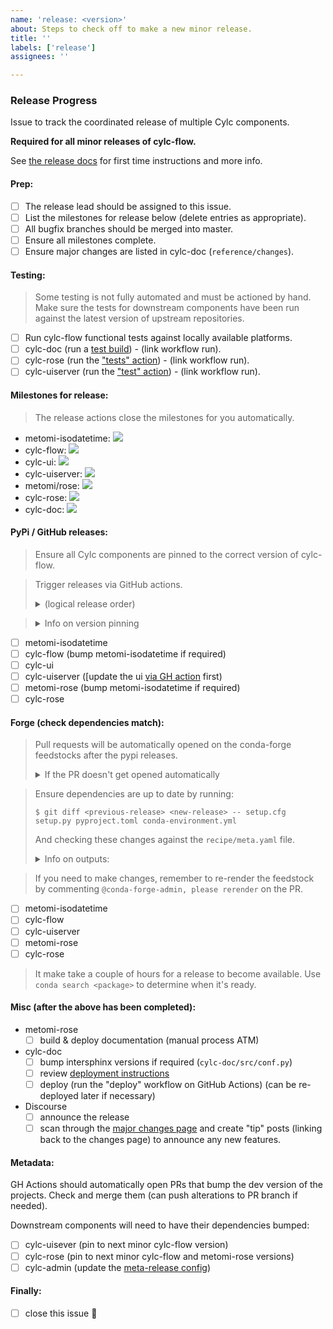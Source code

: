 ```yaml
---
name: 'release: <version>'
about: Steps to check off to make a new minor release.
title: ''
labels: ['release']
assignees: ''

---
```


### Release Progress

Issue to track the coordinated release of multiple Cylc components.

**Required for all minor releases of cylc-flow.**

See [the release docs](https://github.com/cylc/cylc-admin/blob/master/docs/howto/create-a-release.md) for first time instructions and more info.

#### Prep:

* [ ] The release lead should be assigned to this issue.
* [ ] List the milestones for release below (delete entries as appropriate).
* [ ] All bugfix branches should be merged into master.
* [ ] Ensure all milestones complete.
* [ ] Ensure major changes are listed in cylc-doc (`reference/changes`).

#### Testing:

> Some testing is not fully automated and must be actioned by hand. Make sure
> the tests for downstream components have been run against the latest
> version of upstream repositories.

* [ ] Run cylc-flow functional tests against locally available platforms.
* [ ] cylc-doc (run a [test build](https://github.com/cylc/cylc-doc/actions/workflows/test.yml)) - (link workflow run).
* [ ] cylc-rose (run the ["tests" action](https://github.com/cylc/cylc-rose/actions/workflows/tests.yml)) - (link workflow run).
* [ ] cylc-uiserver (run the ["test" action](https://github.com/cylc/cylc-uiserver/actions/workflows/test.yml)) - (link workflow run).

#### Milestones for release:

> The release actions close the milestones for you automatically.

<!--
    Replace `<number>` with the milestone for each package to release.
    Delete lines as appropriate.
    (you can get the milestone number from the milestone URL)
-->

- metomi-isodatetime: [![](
  https://img.shields.io/github/milestones/issues-open/metomi/isodatetime/<number>)](
  https://github.com/metomi/isodatetime/milestone/<number>)
- cylc-flow: [![](
  https://img.shields.io/github/milestones/issues-open/cylc/cylc-flow/<number>)](
  https://github.com/cylc/cylc-flow/milestone/<number>)
- cylc-ui: [![](
  https://img.shields.io/github/milestones/issues-open/cylc/cylc-ui/<number>)](
  https://github.com/cylc/cylc-ui/milestone/<number>)
- cylc-uiserver: [![](
  https://img.shields.io/github/milestones/issues-open/cylc/cylc-uiserver/<number>)](
  https://github.com/cylc/cylc-uiserver/milestone/<number>)
- metomi/rose: [![](
  https://img.shields.io/github/milestones/issues-open/metomi/rose/<number>)](
  https://github.com/metomi/rose/milestone/<number>)
- cylc-rose: [![](
  https://img.shields.io/github/milestones/issues-open/cylc/cylc-rose/<number>)](
  https://github.com/cylc/cylc-rose/milestone/<number>)
- cylc-doc: [![](
  https://img.shields.io/github/milestones/issues-open/cylc/cylc-doc/<number>)](
  https://github.com/cylc/cylc-doc/milestone/<number>)

#### PyPi / GitHub releases:

> Ensure all Cylc components are pinned to the correct version of cylc-flow.

> Trigger releases via GitHub actions.
>
> <details>
>   <summary>(logical release order)</summary>
> <pre>R1 = """
>    metomi_isodatetime => cylc_flow & metomi_rose => cylc_rose
>    cylc_flow & cylc_ui => cylc_uis
> """</pre>
> </details>

> <details>
>   <summary>Info on version pinning</summary>
>   <br />
>   Cylc plugins (i.e. cylc-rose and cylc-uiserver) are "pinned" to the minor version
>   of cylc-flow. E.G. if the cylc-flow version is 8.1.2 the plugins should be pinned to 8.1.
>   <br /><br />
>   <a href="https://github.com/cylc/cylc-admin/issues/130">More Information</a>
> </details>

* [ ] metomi-isodatetime
* [ ] cylc-flow (bump metomi-isodatetime if required)
* [ ] cylc-ui
* [ ] cylc-uiserver ([update the ui [via GH action](https://github.com/cylc/cylc-uiserver/actions/workflows/update_ui.yml) first)
* [ ] metomi-rose (bump metomi-isodatetime if required)
* [ ] cylc-rose

#### Forge (check dependencies match):

> Pull requests will be automatically opened on the conda-forge feedstocks
> after the pypi releases.
>
> <details>
>   <summary>If the PR doesn't get opened automatically</summary>
>   <br />Open a new issue on the feedstock repository, select the
>   "bot command" issue type and set the title to
>   `@conda-forge-admin, please update version`.
> </details>

> Ensure dependencies are up to date by running:
> ```
> $ git diff <previous-release> <new-release> -- setup.cfg setup.py pyproject.toml conda-environment.yml
> ```
> And checking these changes against the `recipe/meta.yaml` file.
>
> <details>
>   <summary>Info on outputs:</summary>
>   <br />Some repositories have multiple "outputs", e.g. `cylc-flow-base`
>   is a cut-down release (or output in Conda speak), whereas `cylc-flow` is
>   the full release including optional dependnecies. You will need to check
>   the dependencies in all of the places they appear, including each of the
>   outputs.
> </details>

> If you need to make changes, remember to re-render the feedstock
> by commenting `@conda-forge-admin, please rerender` on the PR.

* [ ] metomi-isodatetime
* [ ] cylc-flow
* [ ] cylc-uiserver
* [ ] metomi-rose
* [ ] cylc-rose

> It make take a couple of hours for a release to become available.
> Use `conda search <package>` to determine when it's ready.

#### Misc (after the above has been completed):

* metomi-rose
  * [ ] build & deploy documentation (manual process ATM)
* cylc-doc
  * [ ] bump intersphinx versions if required (`cylc-doc/src/conf.py`)
  * [ ] review [deployment instructions](https://github.com/cylc/cylc-doc#deploying)
  * [ ] deploy (run the "deploy" workflow on GitHub Actions) (can be re-deployed later if necessary)
* Discourse
  * [ ] announce the release
  * [ ] scan through the [major changes page](https://cylc.github.io/cylc-doc/stable/html/reference/changes.html)
    and create "tip" posts (linking back to the changes page) to announce any new features.

#### Metadata:

GH Actions should automatically open PRs that bump the dev version of the
projects. Check and merge them (can push alterations to PR branch if needed).

Downstream components will need to have their dependencies bumped:

* [ ] cylc-uisever (pin to next minor cylc-flow version)
* [ ] cylc-rose (pin to next minor cylc-flow and metomi-rose versions)
* [ ] cylc-admin (update the [meta-release config](https://github.com/cylc/cylc-admin/blob/master/docs/status/branches.json))

#### Finally:

* [ ] close this issue :rocket:
